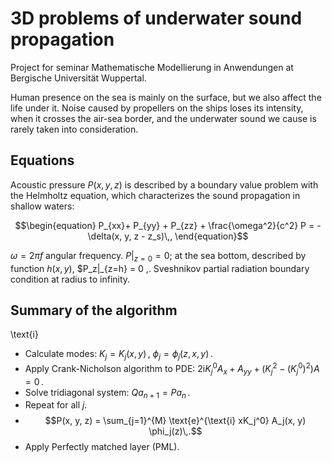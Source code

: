# 3D problems of underwater sound propagation

Project for seminar Mathematische Modellierung in Anwendungen at Bergische Universität Wuppertal. 


Human presence on the sea is mainly on the surface, but we also affect the life
under it. Noise caused by propellers on the ships loses its intensity, when it
crosses the air-sea border, and the underwater sound we cause is rarely taken
into consideration. 

## Equations
Acoustic pressure $P(x, y, z)$ is described by a boundary value problem with the Helmholtz equation, which characterizes the sound propagation in shallow waters: 
```math
\begin{equation}
    P_{xx}+ P_{yy} + P_{zz} + \frac{\omega^2}{c^2} P = - \delta(x, y, z - z_s)\,,
\end{equation}
```
$\omega = 2\pi f$ angular frequency. $P|_{z=0} = 0$; at the sea bottom, described by function $h(x, y)$, $P_z|_{z=h} = 0 \,. Sveshnikov partial
radiation boundary condition at radius to infinity.


## Summary of the algorithm
\text{i}
* Calculate modes: $K_j = K_j(x, y)\,,$ $\phi_j = \phi_j(z, x, y)\,.$
* Apply Crank-Nicholson algorithm to PDE: $2\text{i} K_j^0 A_x + A_{yy} + (K_j^2 - (K_j^0)^2)A = 0\,.$
* Solve tridiagonal system: $Qa_{n+1} = Pa_{n}\,.$
* Repeat for all $j$.
* $$P(x, y, z) = \sum_{j=1}^{M} \text{e}^{\text{i} xK_j^0} A_j(x, y) \phi_j(z)\,.$$
* Apply Perfectly matched layer (PML).
